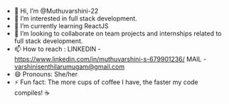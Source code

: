 - 👋 Hi, I’m @Muthuvarshini-22
- 👀 I’m interested in full stack development.
- 🌱 I’m currently learning ReactJS
- 💞️ I’m looking to collaborate on team projects and internships related to full stack development.
- 📫 How to reach :
    LINKEDIN -  https://www.linkedin.com/in/muthuvarshini-s-679901236/
    MAIL - varshinisenthilarumugam@gmail.com
- 😄 Pronouns: She/her
- ⚡ Fun fact: The more cups of coffee I have, the faster my code compiles! ☕

<!---
Muthuvarshini-22/Muthuvarshini-22 is a ✨ special ✨ repository because its `README.md` (this file) appears on your GitHub profile.
You can click the Preview link to take a look at your changes.
--->
